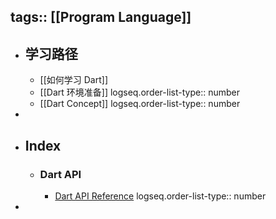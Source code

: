tags:: [[Program Language]]
---

- ## 学习路径
	- [[如何学习 Dart]]
	- [[Dart 环境准备]]
	  logseq.order-list-type:: number
	- [[Dart Concept]]
	  logseq.order-list-type:: number
-
- ## Index
	- ### Dart API
		- [Dart API Reference](https://api.dart.dev/)
		  logseq.order-list-type:: number
-